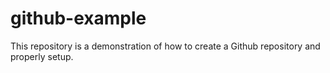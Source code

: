 # github-example
This repository is a demonstration of how to create a Github repository and properly setup.
